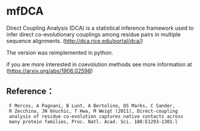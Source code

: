 # mfDCA
Direct Coupling Analysis (DCA) is a statistical inference framework used to infer direct co-evolutionary couplings among residue pairs in multiple sequence alignments.  (http://dca.rice.edu/portal/dca/)

The  version was reimplemented in python.

if you are more interested in coevolution methods
see more information at (https://arxiv.org/abs/1906.02598)

Reference：
----------------------
     F Morcos, A Pagnani, B Lunt, A Bertolino, DS Marks, C Sander, 
     R Zecchina, JN Onuchic, T Hwa, M Weigt (2011), Direct-coupling
     analysis of residue co-evolution captures native contacts across 
     many protein families, Proc. Natl. Acad. Sci. 108:E1293-1301.l
